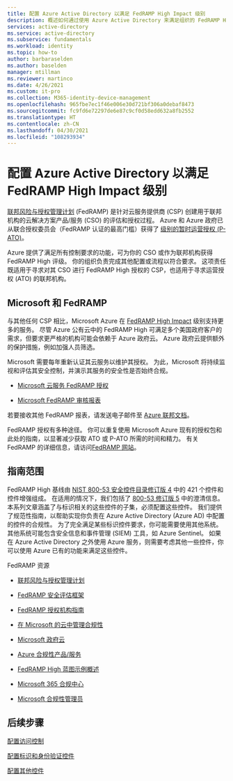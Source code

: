 ```yaml
---
title: 配置 Azure Active Directory 以满足 FedRAMP High Impact 级别
description: 概述如何通过使用 Azure Active Directory 来满足组织的 FedRAMP High Impact 级别。
services: active-directory
ms.service: active-directory
ms.subservice: fundamentals
ms.workload: identity
ms.topic: how-to
author: barbaraselden
ms.author: baselden
manager: mtillman
ms.reviewer: martinco
ms.date: 4/26/2021
ms.custom: it-pro
ms.collection: M365-identity-device-management
ms.openlocfilehash: 965fbe7ec1f46e006e30d721bf306a0debaf8473
ms.sourcegitcommit: fc9fd6e72297de6e87c9cf0d58edd632a8fb2552
ms.translationtype: HT
ms.contentlocale: zh-CN
ms.lasthandoff: 04/30/2021
ms.locfileid: "108293934"
---
```

# <a name="configure-azure-active-directory-to-meet-fedramp-high-impact-level"></a>配置 Azure Active Directory 以满足 FedRAMP High Impact 级别

[联邦风险与授权管理计划](https://www.fedramp.gov/) (FedRAMP) 是针对云服务提供商 (CSP) 创建用于联邦机构的云解决方案产品/服务 (CSO) 的评估和授权过程。 Azure 和 Azure 政府已从联合授权委员会（FedRAMP 认证的最高门槛）获得了 [ 级别的暂时运营授权 (P-ATO)](https://docs.microsoft.com/compliance/regulatory/offering-fedramp)。

Azure 提供了满足所有控制要求的功能，可为你的 CSO 或作为联邦机构获得 FedRAMP High 评级。 你的组织负责完成其他配置或流程以符合要求。 这项责任既适用于寻求对其 CSO 进行 FedRAMP High 授权的 CSP，也适用于寻求运营授权 (ATO) 的联邦机构。 

## <a name="microsoft-and-fedramp"></a>Microsoft 和 FedRAMP 

与其他任何 CSP 相比，Microsoft Azure 在 [FedRAMP High Impact](https://docs.microsoft.com/azure/azure-government/compliance/azure-services-in-fedramp-auditscope) 级别支持更多的服务。 尽管 Azure 公有云中的 FedRAMP High 可满足多个美国政府客户的需求，但要求更严格的机构可能会依赖于 Azure 政府云。 Azure 政府云提供额外的保护措施，例如加强人员筛选。 

Microsoft 需要每年重新认证其云服务以维护其授权。 为此，Microsoft 将持续监视和评估其安全控制，并演示其服务的安全性是否始终合规。

* [Microsoft 云服务 FedRAMP 授权](https://marketplace.fedramp.gov/)

* [Microsoft FedRAMP 审核报表](https://aka.ms/MicrosoftFedRAMPAuditDocuments)

若要接收其他 FedRAMP 报表，请发送电子邮件至 [Azure 联邦文档](mailto:AzFedDoc@microsoft.com)。

FedRAMP 授权有多种途径。 你可以重复使用 Microsoft Azure 现有的授权包和此处的指南，以显著减少获取 ATO 或 P-ATO 所需的时间和精力。 有关 FedRAMP 的详细信息，请访问[FedRAMP 网站](https://www.fedramp.gov/)。

 ## <a name="scope-of-guidance"></a>指南范围

FedRAMP High 基线由 [NIST 800-53 安全控件目录修订版 4](https://csrc.nist.gov/publications/detail/sp/800-53/rev-4/final) 中的 421 个控件和控件增强组成。 在适用的情况下，我们包括了 [800-53 修订版 5](https://csrc.nist.gov/publications/detail/sp/800-53/rev-5/final) 中的澄清信息。 本系列文章涵盖了与标识相关的这些控件的子集，必须配置这些控件。 我们提供了规范性指南，以帮助实现你负责在 Azure Active Directory (Azure AD) 中配置的控件的合规性。 为了完全满足某些标识控件要求，你可能需要使用其他系统。 其他系统可能包含安全信息和事件管理 (SIEM) 工具，如 Azure Sentinel。 如果在 Azure Active Directory 之外使用 Azure 服务，则需要考虑其他一些控件，你可以使用 Azure 已有的功能来满足这些控件。

FedRAMP 资源

* [联邦风险与授权管理计划](https://www.fedramp.gov/)

* [FedRAMP 安全评估框架](https://www.fedramp.gov/assets/resources/documents/FedRAMP_Security_Assessment_Framework.pdf)

* [FedRAMP 授权机构指南](https://www.fedramp.gov/assets/resources/documents/Agency_Guide_for_Reuse_of_FedRAMP_Authorizations.pdf)

* [在 Microsoft 的云中管理合规性](https://www.microsoft.com/trustcenter/common-controls-hub)

* [Microsoft 政府云](https://go.microsoft.com/fwlink/p/?linkid=2087246)

* [Azure 合规性产品/服务](https://aka.ms/azurecompliance)

* [FedRAMP High 蓝图示例概述](https://docs.microsoft.com/azure/governance/blueprints/samples/fedramp-h/)

* [Microsoft 365 合规中心](https://docs.microsoft.com///microsoft-365/compliance/microsoft-365-compliance-center)

* [Microsoft 合规性管理员](https://docs.microsoft.com///microsoft-365/compliance/compliance-manager)

 

## <a name="next-steps"></a>后续步骤

[配置访问控制](fedramp-access-controls.md)

[配置标识和身份验证控件](fedramp-identification-and-authentication-controls.md)

[配置其他控件](fedramp-other-controls.md)

 
